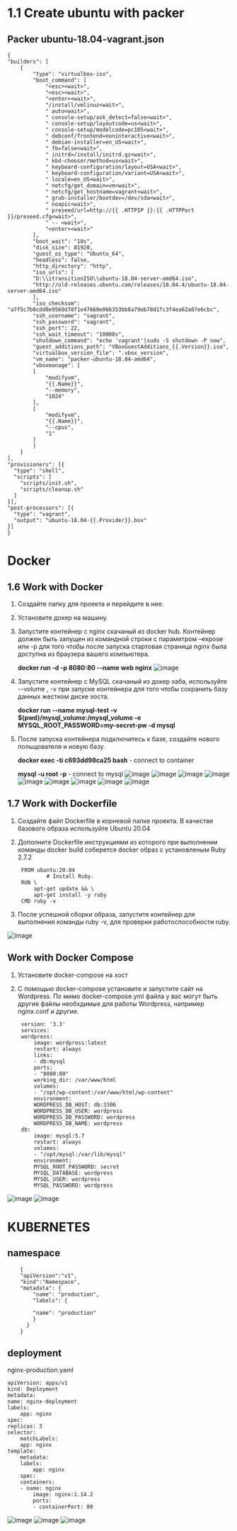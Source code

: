 # 1.1 Create ubuntu with packer 

## Packer ubuntu-18.04-vagrant.json

    {
    "builders": [
        {
            "type": "virtualbox-iso",
            "boot_command": [
				"<esc><wait>",
                "<esc><wait>",
                "<enter><wait>",
                "/install/vmlinuz<wait>",
                " auto<wait>",
                " console-setup/ask_detect=false<wait>",
                " console-setup/layoutcode=us<wait>",
                " console-setup/modelcode=pc105<wait>",
                " debconf/frontend=noninteractive<wait>",
                " debian-installer=en_US<wait>",
                " fb=false<wait>",
                " initrd=/install/initrd.gz<wait>",
                " kbd-chooser/method=us<wait>",
                " keyboard-configuration/layout=USA<wait>",
                " keyboard-configuration/variant=USA<wait>",
                " locale=en_US<wait>",
                " netcfg/get_domain=vm<wait>",
                " netcfg/get_hostname=vagrant<wait>",
                " grub-installer/bootdev=/dev/sda<wait>",
                " noapic<wait>",
                " preseed/url=http://{{ .HTTPIP }}:{{ .HTTPPort }}/preseed.cfg<wait>",
                " -- <wait>",
                "<enter><wait>"
            ],
            "boot_wait": "10s",
            "disk_size": 81920,
            "guest_os_type": "Ubuntu_64",
            "headless": false,
            "http_directory": "http",
            "iso_urls": [
            "D:\\itransitionISO\\ubuntu-18.04-server-amd64.iso",
			"http://old-releases.ubuntu.com/releases/18.04.4/ubuntu-18.04-server-amd64.iso"
            ],
            "iso_checksum": "a7f5c7b0cdd0e9560d78f1e47660e066353bb8a79eb78d1fc3f4ea62a07e6cbc",
            "ssh_username": "vagrant",
            "ssh_password": "vagrant",
            "ssh_port": 22,
            "ssh_wait_timeout": "10000s",
            "shutdown_command": "echo 'vagrant'|sudo -S shutdown -P now",
            "guest_additions_path": "VBoxGuestAdditions_{{.Version}}.iso",
            "virtualbox_version_file": ".vbox_version",
            "vm_name": "packer-ubuntu-18.04-amd64",
            "vboxmanage": [
            [
                "modifyvm",
                "{{.Name}}",
                "--memory",
                "1024"
            ],
            [
                "modifyvm",
                "{{.Name}}",
                "--cpus",
                "1"
            ]
            ]
        }
    ],
    "provisioners": [{
      "type": "shell",
      "scripts": [
        "scripts/init.sh",
        "scripts/cleanup.sh"
      ]
    }],
    "post-processors": [{
      "type": "vagrant",
      "output": "ubuntu-18.04-{{.Provider}}.box"
    }]
    }

# Docker

## 1.6 Work with Docker
1. Создайте папку для проекта и перейдите в нее.
2. Установите докер на машину.
3. Запустите контейнер с nginx скачаный из docker hub. Контейнер должен быть запущен из командной строки с параметром –expose или -p для того чтобы после запуска стартовая страница nginx была доступна из браузера вашего компьютера.
    
    **docker run -d -p 8080:80 --name web nginx**
    ![image](https://user-images.githubusercontent.com/49572117/113869475-71dd3b00-97b9-11eb-8f10-7ca128d21d70.png)


4. Запустите контейнер с MySQL скачаный из докер хаба, используйте --volume , -v при запуске контейнера для того чтобы сохранить базу данных жестком диске хоста.

    
    **docker run --name mysql-test -v $(pwd)/mysql_volume:/mysql_volume -e MYSQL_ROOT_PASSWORD=my-secret-pw -d mysql**

5. После запуска контейнера подключитесь к базе, создайте нового польщователя и новую базу.

    **docker exec -ti c693dd98ca25 bash** -  connect to container


    **mysql -u root -p**  - connect to mysql
![image](https://user-images.githubusercontent.com/49572117/115874863-4a3ed180-a44d-11eb-9c91-2643c50b6977.png)
![image](https://user-images.githubusercontent.com/49572117/115875298-bcafb180-a44d-11eb-97b2-65a7cb1829e8.png)
![image](https://user-images.githubusercontent.com/49572117/115875364-ce915480-a44d-11eb-92ec-146f2691db86.png)
![image](https://user-images.githubusercontent.com/49572117/115875419-de109d80-a44d-11eb-8ae5-1af2b1e59cb6.png)
![image](https://user-images.githubusercontent.com/49572117/115875462-e79a0580-a44d-11eb-9e51-a08b41e77498.png)
![image](https://user-images.githubusercontent.com/49572117/115875489-ee287d00-a44d-11eb-9205-9a281d50e7be.png)
![image](https://user-images.githubusercontent.com/49572117/115875511-f680b800-a44d-11eb-8298-5c9d57cce1e5.png)
![image](https://user-images.githubusercontent.com/49572117/115875589-0a2c1e80-a44e-11eb-91c7-2267f991d66d.png)
![image](https://user-images.githubusercontent.com/49572117/115875638-1912d100-a44e-11eb-8527-4089f0329d0c.png)
## 1.7 Work with Dockerfile


1. Создайте файл Dockerfile в корневой папке проекта. 
В качестве базового образа используйте Ubuntu 20.04
2. Дополните Dockerfile инструкциями из которого при выполнении команды docker build соберется docker образ с установленым Ruby 2.7.2

        FROM ubuntu:20.04
                # Install Ruby.
        RUN \
            apt-get update && \
            apt-get install -y ruby
        CMD ruby -v
3. После успешной сборки образа, запустите контейнер для выполнения команды 
ruby -v, для проверки работоспособности ruby.


![image](https://user-images.githubusercontent.com/49572117/115879664-97717200-a452-11eb-81c8-639d358a31d3.png)


## Work with Docker Compose

1. Установите docker-compose на хост
2. С помощью docker-compose установите и запустите сайт на Wordpress.
По мимо docker-compose.yml файла у вас могут быть другие файлы необхдимые для работы Wordpress, например nginx.conf и другие.

        version: '3.3'
        services:
        wordpress:
            image: wordpress:latest
            restart: always
            links:
            - db:mysql
            ports:
            - "8080:80"
            working_dir: /var/www/html
            volumes:
            - "/opt/wp-content:/var/www/html/wp-content"
            environment:
            WORDPRESS_DB_HOST: db:3306
            WORDPRESS_DB_USER: wordpress
            WORDPRESS_DB_PASSWORD: wordpress
            WORDPRESS_DB_NAME: wordpress 
        db:
            image: mysql:5.7
            restart: always
            volumes:
            - "/opt/mysql:/var/lib/mysql"
            environment:
            MYSQL_ROOT_PASSWORD: secret
            MYSQL_DATABASE: wordpress
            MYSQL_USER: wordpress
            MYSQL_PASSWORD: wordpress

![image](https://user-images.githubusercontent.com/49572117/115880967-f1266c00-a453-11eb-97c1-de30e847878e.png)
![image](https://user-images.githubusercontent.com/49572117/115881070-09968680-a454-11eb-997a-08234ca751aa.png)
# KUBERNETES


## namespace 
        {
        "apiVersion":"v1",
        "kind":"Namespace",
        "metadata": {
            "name": "production",
            "labels": {

            "name": "production"
            }
          }
        }

        
## deployment

nginx-production.yaml

    apiVersion: apps/v1
    kind: Deployment
    metadata:
    name: nginx-deployment
    labels:
        app: nginx
    spec:
    replicas: 3
    selector:
        matchLabels:
        app: nginx
    template:
        metadata:
        labels:
            app: nginx
        spec:
        containers:
        - name: nginx
            image: nginx:1.14.2
            ports:
            - containerPort: 80


![image](https://user-images.githubusercontent.com/49572117/115464839-5866d500-a236-11eb-8f1f-78eaa59fbc2c.png)
![image](https://user-images.githubusercontent.com/49572117/115464902-72a0b300-a236-11eb-85a7-5063af3aee44.png)
![image](https://user-images.githubusercontent.com/49572117/115465028-9fed6100-a236-11eb-8952-66cf7c3d8faf.png)